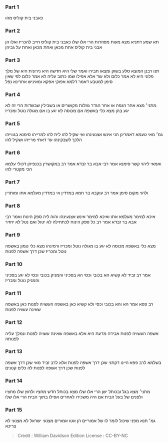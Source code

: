 
### Part 1
כאבני בית קוליס מהו

### Part 2
תא שמע דתניא מצא מעות מפוזרות הרי אלו שלו כאבני בית קוליס חייב להכריז ואלו הן אבני בית קוליס אחת מכאן ואחת מכאן ואחת על גביהן

### Part 3
תנו רבנן המוצא סלע בשוק ומצאו חבירו ואמר שלי היא חדשה היא נירונית היא של מלך פלוני היא לא אמר כלום ולא עוד אלא אפילו שמו כתוב עליה לא אמר כלום לפי שאין סימן למטבע דאמר דלמא אפוקי אפקא ומאיניש אחרינא נפל

### Part 4
מתני׳ מצא אחר הגפה או אחר הגדר גוזלות מקושרים או בשבילין שבשדות הרי זה לא יגע בהן מצא כלי באשפה אם מכוסה לא יגע בו אם מגולה נוטל ומכריז

### Part 5
גמ׳ מאי טעמא דאמרינן הני אינש אצנעינהו ואי שקיל להו לית להו למרייהו סימנא בגווייהו הלכך לשבקינהו עד דאתי מרייהו ושקיל להו

### Part 6
ואמאי ליהוי קשר סימנא אמר רבי אבא בר זבדא אמר רב במקושרין בכנפיהן דכולי עלמא הכי מקטרי להו

### Part 7
ולהוי מקום סימן אמר רב עוקבא בר חמא במדדין אי במדדין מעלמא אתו ומותרין

### Part 8
איכא למימר מעלמא אתו ואיכא למימר אינש אצנעינהו והוה ליה ספק הינוח ואמר רבי אבא בר זבדא אמר רב כל ספק הינוח לכתחילה לא יטול ואם נטל לא יחזיר

### Part 9
מצא כלי באשפה מכוסה לא יגע בו מגולה נוטל ומכריז ורמינהו מצא כלי טמון באשפה נוטל ומכריז שכן דרך אשפה לפנות

### Part 10
אמר רב זביד לא קשיא הא בכובי וכסי הא בסכיני והמניק בכובי וכסי לא יגע בסכיני והמניק נוטל ומכריז

### Part 11
רב פפא אמר הא והא בכובי וכסי ולא קשיא כאן באשפה העשויה לפנות כאן באשפה שאינה עשויה לפנות

### Part 12
אשפה העשויה לפנות אבידה מדעת היא אלא באשפה שאינה עשויה לפנות ונמלך עליה לפנותה

### Part 13
בשלמא לרב פפא היינו דקתני שכן דרך אשפה לפנות אלא לרב זביד מאי שכן דרך אשפה לפנות שכן דרך אשפה לפנות לה כלים קטנים

### Part 14
מתני׳ מצא בגל ובכותל ישן הרי אלו שלו מצא בכותל חדש מחציו ולחוץ שלו מחציו ולפנים של בעל הבית אם היה משכירו לאחרים אפילו בתוך הבית הרי אלו שלו

### Part 15
גמ׳ תנא מפני שיכול לומר לו של אמוריים הן אטו אמורים מצנעי ישראל לא מצנעי לא צריכא

>Credit : William Davidson Edition
>License : CC-BY-NC